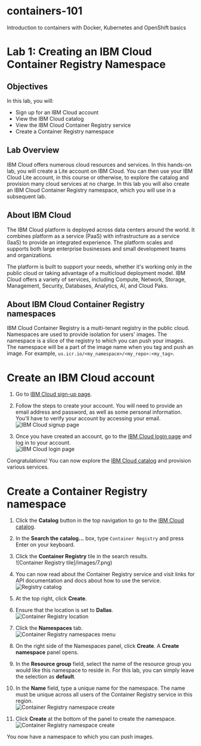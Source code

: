 # containers-101
Introduction to containers with Docker, Kubernetes and OpenShift basics

Lab 1:
Creating an IBM Cloud Container Registry Namespace
==================================================

Objectives
----------

In this lab, you will:

-   Sign up for an IBM Cloud account
-   View the IBM Cloud catalog
-   View the IBM Cloud Container Registry service
-   Create a Container Registry namespace

Lab Overview
------------

IBM Cloud offers numerous cloud resources and services. In this hands-on lab, you will create a Lite account on IBM Cloud. You can then use your IBM Cloud Lite account, in this course or otherwise, to explore the catalog and provision many cloud services at no charge. In this lab you will also create an IBM Cloud Container Registry namespace, which you will use in a subsequent lab.

About IBM Cloud
---------------

The IBM Cloud platform is deployed across data centers around the world. It combines platform as a service (PaaS) with infrastructure as a service (IaaS) to provide an integrated experience. The platform scales and supports both large enterprise businesses and small development teams and organizations.

The platform is built to support your needs, whether it's working only in the public cloud or taking advantage of a multicloud deployment model. IBM Cloud offers a variety of services, including Compute, Network, Storage, Management, Security, Databases, Analytics, AI, and Cloud Paks.

About IBM Cloud Container Registry namespaces
---------------------------------------------

IBM Cloud Container Registry is a multi-tenant registry in the public cloud. Namespaces are used to provide isolation for users' images. The namespace is a slice of the registry to which you can push your images. The namespace will be a part of the image name when you tag and push an image. For example, `us.icr.io/<my_namespace>/<my_repo>:<my_tag>`.

Create an IBM Cloud account
===========================

1.  Go to [IBM Cloud sign-up page](https://cloud.ibm.com/registration?cm_mmc=Inpersondirected-_-Audience+Developer_Developer+Conversation-_-WW_WW-_-Sep2020-understandingcontainerswithkubernetesoncloud-workshopseries-eventid-5f60da0db65b87024455335b-global-devadvgrp-bangalore-franchise-workshop-bangalore_ov75915&cm_mmca1=000039JL&cm_mmca2=10010797&eventid=5f60da0db65b87024455335b).

2.  Follow the steps to create your account. You will need to provide an email address and password, as well as some personal information. You'll have to verify your account by accessing your email.\
    ![IBM Cloud signup page](/images/1.png)

3.  Once you have created an account, go to the [IBM Cloud login page](https://cloud.ibm.com/registration?cm_mmc=Inpersondirected-_-Audience+Developer_Developer+Conversation-_-WW_WW-_-Sep2020-understandingcontainerswithkubernetesoncloud-workshopseries-eventid-5f60da0db65b87024455335b-global-devadvgrp-bangalore-franchise-workshop-bangalore_ov75915&cm_mmca1=000039JL&cm_mmca2=10010797&eventid=5f60da0db65b87024455335b) and log in to your account.\
    ![IBM Cloud login page](/images/2.png)

Congratulations! You can now explore the [IBM Cloud catalog](https://cloud.ibm.com/kubernetes/catalog/) and provision various services.

Create a Container Registry namespace
=====================================

1.  Click the **Catalog** button in the top navigation to go to the [IBM Cloud catalog](https://cloud.ibm.com/registration?cm_mmc=Inpersondirected-_-Audience+Developer_Developer+Conversation-_-WW_WW-_-Sep2020-understandingcontainerswithkubernetesoncloud-workshopseries-eventid-5f60da0db65b87024455335b-global-devadvgrp-bangalore-franchise-workshop-bangalore_ov75915&cm_mmca1=000039JL&cm_mmca2=10010797&eventid=5f60da0db65b87024455335b).

2.  In the **Search the catalog...** box, type `Container Registry` and press Enter on your keyboard.

3.  Click the **Container Registry** tile in the search results.\
    ![Container Registry tile]/images/7.png)

4.  You can now read about the Container Registry service and visit links for API documentation and docs about how to use the service.\
    ![Registry catalog](/images/3.png)

5.  At the top right, click **Create**.

6.  Ensure that the location is set to **Dallas**.\
    ![Container Registry location](/images/4.png)

7.  Click the **Namespaces** tab.\
    ![Container Registry namespaces menu](/images/5.png)

8.  On the right side of the Namespaces panel, click **Create**. A **Create namespace** panel opens.

9.  In the **Resource group** field, select the name of the resource group you would like this namespace to reside in. For this lab, you can simply leave the selection as **default**.

10. In the **Name** field, type a unique name for the namespace. The name must be unique across all users of the Container Registry service in this region.\
    ![Container Registry namespace create](/images/6.png)

11. Click **Create** at the bottom of the panel to create the namespace.
![Container Registry namespace create](/images/8.png)

You now have a namespace to which you can push images.
